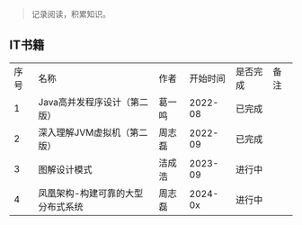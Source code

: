 > 记录阅读，积累知识。

## IT书籍

<table>
    <tbody>
        <tr>
            <td>序号</td>
            <td>名称</td>
            <td>作者</td>
            <td>开始时间</td>
            <td>是否完成</td>
            <td>备注</td>
        </tr>
        <tr>
            <td>1</td>
            <td>Java高并发程序设计（第二版）&nbsp;</td>
            <td>葛一鸣</td>
            <td>2022-08</td>
            <td>已完成</td>
            <td>&nbsp;</td>
        </tr>
        <tr>
            <td>2</td>
            <td>深入理解JVM虚拟机（第二版）</td>
            <td>周志磊</td>
            <td>2022-09</td>
            <td>已完成</td>
            <td>&nbsp;</td>
        </tr>
        <tr>
            <td>3</td>
            <td>图解设计模式</td>
            <td>洁成浩</td>
            <td>2023-09</td>
            <td>进行中</td>
            <td>&nbsp;</td>
        </tr>
        <tr>
            <td>4</td>
            <td>凤凰架构-构建可靠的大型分布式系统</td>
            <td>周志磊</td>
            <td>2024-0x</td>
            <td>进行中</td>
            <td>&nbsp;</td>
        </tr>
    </tbody>
</table>